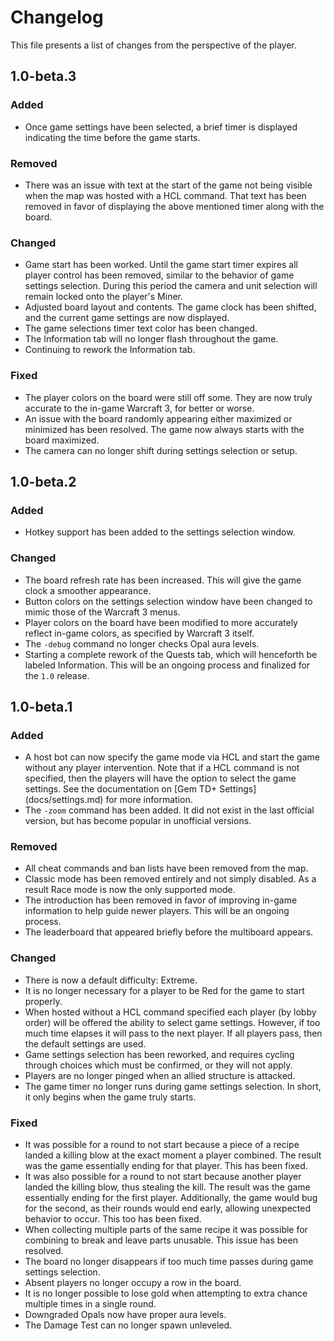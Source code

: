 # Changelog

This file presents a list of changes from the perspective of the player.

## 1.0-beta.3

### Added
- Once game settings have been selected, a brief timer is displayed indicating
  the time before the game starts.

### Removed
- There was an issue with text at the start of the game not being visible when
  the map was hosted with a HCL command.  That text has been removed in favor
  of displaying the above mentioned timer along with the board.

### Changed
- Game start has been worked.  Until the game start timer expires all player
  control has been removed, similar to the behavior of game settings
  selection.  During this period the camera and unit selection will remain
  locked onto the player's Miner.
- Adjusted board layout and contents.  The game clock has been shifted, and
  the current game settings are now displayed.
- The game selections timer text color has been changed.
- The Information tab will no longer flash throughout the game.
- Continuing to rework the Information tab.

### Fixed
- The player colors on the board were still off some.  They are now truly
  accurate to the in-game Warcraft 3, for better or worse.
- An issue with the board randomly appearing either maximized or minimized has
  been resolved.  The game now always starts with the board maximized.
- The camera can no longer shift during settings selection or setup.

## 1.0-beta.2

### Added
- Hotkey support has been added to the settings selection window.

### Changed
- The board refresh rate has been increased.  This will give the game clock a
  smoother appearance.
- Button colors on the settings selection window have been changed to mimic
  those of the Warcraft 3 menus.
- Player colors on the board have been modified to more accurately reflect
  in-game colors, as specified by Warcraft 3 itself.
- The `-debug` command no longer checks Opal aura levels.
- Starting a complete rework of the Quests tab, which will henceforth be
  labeled Information.  This will be an ongoing process and finalized for the
  `1.0` release.

## 1.0-beta.1

### Added
- A host bot can now specify the game mode via HCL and start the game without
  any player intervention.  Note that if a HCL command is not specified, then
  the players will have the option to select the game settings.  See the
  documentation on [Gem TD+ Settings] (docs/settings.md) for more information.
- The `-zoom` command has been added.  It did not exist in the last official
  version, but has become popular in unofficial versions.

### Removed
- All cheat commands and ban lists have been removed from the map.
- Classic mode has been removed entirely and not simply disabled.  As a result
  Race mode is now the only supported mode.
- The introduction has been removed in favor of improving in-game information
  to help guide newer players.  This will be an ongoing process.
- The leaderboard that appeared briefly before the multiboard appears.

### Changed
- There is now a default difficulty: Extreme.
- It is no longer necessary for a player to be Red for the game to start
  properly.
- When hosted without a HCL command specified each player (by lobby order)
  will be offered the ability to select game settings.  However, if too much
  time elapses it will pass to the next player.  If all players pass, then
  the default settings are used.
- Game settings selection has been reworked, and requires cycling through
  choices which must be confirmed, or they will not apply.
- Players are no longer pinged when an allied structure is attacked.
- The game timer no longer runs during game settings selection.  In short, it
  only begins when the game truly starts.

### Fixed
- It was possible for a round to not start because a piece of a recipe landed
  a killing blow at the exact moment a player combined.  The result was the
  game essentially ending for that player.  This has been fixed.
- It was also possible for a round to not start because another player landed
  the killing blow, thus stealing the kill.  The result was the game
  essentially ending for the first player.  Additionally, the game would bug
  for the second, as their rounds would end early, allowing unexpected
  behavior to occur.  This too has been fixed.
- When collecting multiple parts of the same recipe it was possible for
  combining to break and leave parts unusable.  This issue has been resolved.
- The board no longer disappears if too much time passes during game settings
  selection.
- Absent players no longer occupy a row in the board.
- It is no longer possible to lose gold when attempting to extra chance
  multiple times in a single round.
- Downgraded Opals now have proper aura levels.
- The Damage Test can no longer spawn unleveled.
